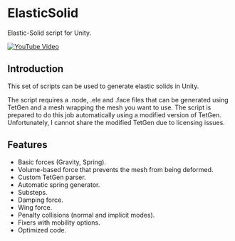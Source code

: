 # ElasticSolid

Elastic-Solid script for Unity.

[![YouTube Video](https://img.youtube.com/vi/WEVExe6nK8Y/0.jpg)](https://www.youtube.com/watch?v=WEVExe6nK8Y)

## Introduction

This set of scripts can be used to generate elastic solids in Unity.

The script requires a .node, .ele and .face files that can be generated using TetGen and a
mesh wrapping the mesh you want to use. The script is prepared to do this job automatically using a modified
version of TetGen. Unfortunately, I cannot share the modified TetGen due to licensing issues.

## Features

- Basic forces (Gravity, Spring).
- Volume-based force that prevents the mesh from being deformed.
- Custom TetGen parser.
- Automatic spring generator.
- Substeps.
- Damping force.
- Wing force.
- Penalty collisions (normal and implicit modes).
- Fixers with mobility options.
- Optimized code.
